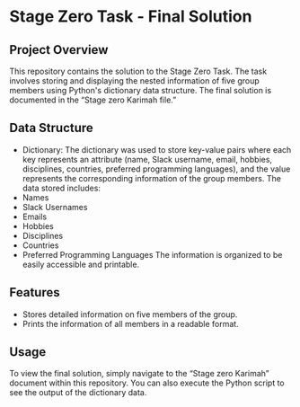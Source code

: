 # Stage Zero Task - Final Solution
## Project Overview
This repository contains the solution to the Stage Zero Task.
The task involves storing and displaying the nested information of five group members using Python's dictionary data structure.
The final solution is documented in the “Stage zero Karimah file.”
## Data Structure
- Dictionary: The dictionary was used to store key-value pairs where each key represents an attribute (name, Slack username, email, hobbies, disciplines, countries, preferred programming languages), and the value represents the corresponding information of the group members.
The data stored includes:
- Names
- Slack Usernames
- Emails
- Hobbies
- Disciplines
- Countries
- Preferred Programming Languages
The information is organized to be easily accessible and printable.
## Features
- Stores detailed information on five members of the group.
- Prints the information of all members in a readable format.
## Usage
To view the final solution, simply navigate to the “Stage zero Karimah” document within this repository. You can also execute the Python script to see the output of the dictionary data.

